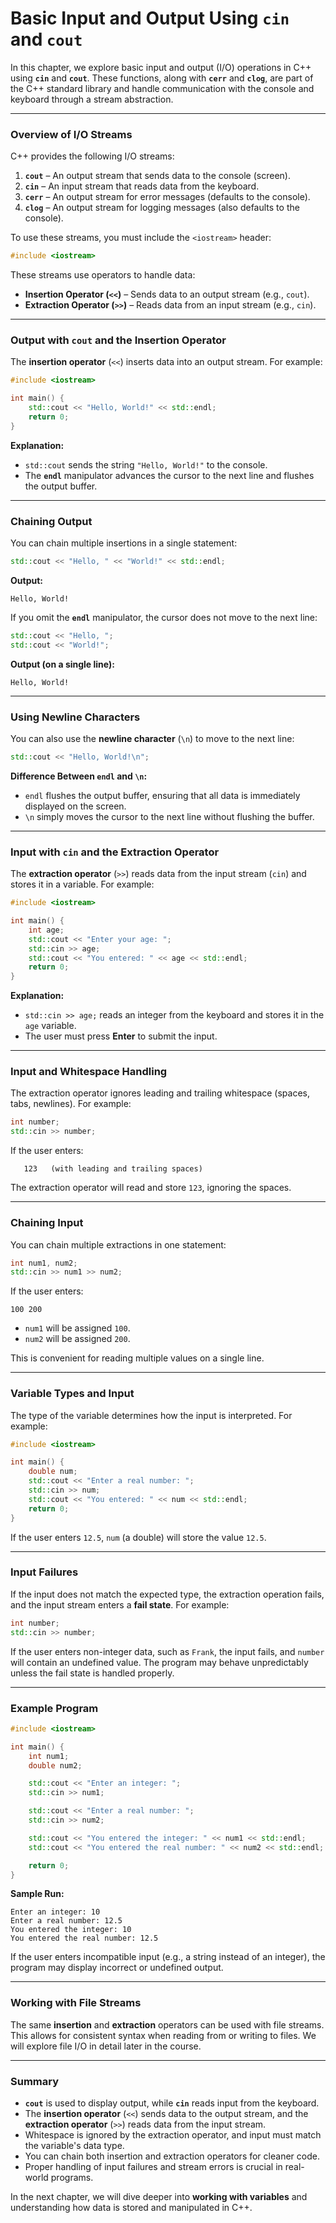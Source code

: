 # Basic Input and Output Using `cin` and `cout`

In this chapter, we explore basic input and output (I/O) operations in C++ using **`cin`** and **`cout`**. These functions, along with **`cerr`** and **`clog`**, are part of the C++ standard library and handle communication with the console and keyboard through a stream abstraction.

---

### **Overview of I/O Streams**

C++ provides the following I/O streams:
1. **`cout`** – An output stream that sends data to the console (screen).
2. **`cin`** – An input stream that reads data from the keyboard.
3. **`cerr`** – An output stream for error messages (defaults to the console).
4. **`clog`** – An output stream for logging messages (also defaults to the console).

To use these streams, you must include the `<iostream>` header:
```cpp
#include <iostream>
```

These streams use operators to handle data:
- **Insertion Operator (`<<`)** – Sends data to an output stream (e.g., `cout`).
- **Extraction Operator (`>>`)** – Reads data from an input stream (e.g., `cin`).

---

### **Output with `cout` and the Insertion Operator**

The **insertion operator** (`<<`) inserts data into an output stream. For example:
```cpp
#include <iostream>

int main() {
    std::cout << "Hello, World!" << std::endl;
    return 0;
}
```

**Explanation:**
- `std::cout` sends the string `"Hello, World!"` to the console.
- The **`endl`** manipulator advances the cursor to the next line and flushes the output buffer.

---

### **Chaining Output**

You can chain multiple insertions in a single statement:
```cpp
std::cout << "Hello, " << "World!" << std::endl;
```

**Output:**
```
Hello, World!
```

If you omit the **`endl`** manipulator, the cursor does not move to the next line:
```cpp
std::cout << "Hello, ";
std::cout << "World!";
```

**Output (on a single line):**
```
Hello, World!
```

---

### **Using Newline Characters**

You can also use the **newline character** (`\n`) to move to the next line:
```cpp
std::cout << "Hello, World!\n";
```

**Difference Between `endl` and `\n`:**
- `endl` flushes the output buffer, ensuring that all data is immediately displayed on the screen.
- `\n` simply moves the cursor to the next line without flushing the buffer.

---

### **Input with `cin` and the Extraction Operator**

The **extraction operator** (`>>`) reads data from the input stream (`cin`) and stores it in a variable. For example:
```cpp
#include <iostream>

int main() {
    int age;
    std::cout << "Enter your age: ";
    std::cin >> age;
    std::cout << "You entered: " << age << std::endl;
    return 0;
}
```

**Explanation:**
- `std::cin >> age;` reads an integer from the keyboard and stores it in the `age` variable.
- The user must press **Enter** to submit the input.

---

### **Input and Whitespace Handling**

The extraction operator ignores leading and trailing whitespace (spaces, tabs, newlines). For example:
```cpp
int number;
std::cin >> number;
```

If the user enters:
```
   123   (with leading and trailing spaces)
```
The extraction operator will read and store `123`, ignoring the spaces.

---

### **Chaining Input**

You can chain multiple extractions in one statement:
```cpp
int num1, num2;
std::cin >> num1 >> num2;
```

If the user enters:
```
100 200
```
- `num1` will be assigned `100`.
- `num2` will be assigned `200`.

This is convenient for reading multiple values on a single line.

---

### **Variable Types and Input**

The type of the variable determines how the input is interpreted. For example:
```cpp
#include <iostream>

int main() {
    double num;
    std::cout << "Enter a real number: ";
    std::cin >> num;
    std::cout << "You entered: " << num << std::endl;
    return 0;
}
```

If the user enters `12.5`, `num` (a double) will store the value `12.5`.

---

### **Input Failures**

If the input does not match the expected type, the extraction operation fails, and the input stream enters a **fail state**. For example:
```cpp
int number;
std::cin >> number;
```

If the user enters non-integer data, such as `Frank`, the input fails, and `number` will contain an undefined value. The program may behave unpredictably unless the fail state is handled properly.

---

### **Example Program**

```cpp
#include <iostream>

int main() {
    int num1;
    double num2;

    std::cout << "Enter an integer: ";
    std::cin >> num1;

    std::cout << "Enter a real number: ";
    std::cin >> num2;

    std::cout << "You entered the integer: " << num1 << std::endl;
    std::cout << "You entered the real number: " << num2 << std::endl;

    return 0;
}
```

**Sample Run:**
```
Enter an integer: 10
Enter a real number: 12.5
You entered the integer: 10
You entered the real number: 12.5
```

If the user enters incompatible input (e.g., a string instead of an integer), the program may display incorrect or undefined output.

---

### **Working with File Streams**

The same **insertion** and **extraction** operators can be used with file streams. This allows for consistent syntax when reading from or writing to files. We will explore file I/O in detail later in the course.

---

### **Summary**

- **`cout`** is used to display output, while **`cin`** reads input from the keyboard.
- The **insertion operator** (`<<`) sends data to the output stream, and the **extraction operator** (`>>`) reads data from the input stream.
- Whitespace is ignored by the extraction operator, and input must match the variable's data type.
- You can chain both insertion and extraction operators for cleaner code.
- Proper handling of input failures and stream errors is crucial in real-world programs.

In the next chapter, we will dive deeper into **working with variables** and understanding how data is stored and manipulated in C++.